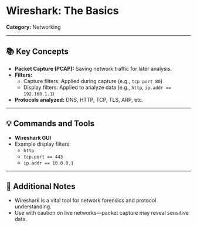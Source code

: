 # Wireshark: The Basics

**Category:** Networking

---

## 📚 Key Concepts

- **Packet Capture (PCAP):** Saving network traffic for later analysis.
- **Filters:**
  - Capture filters: Applied during capture (e.g., `tcp port 80`)
  - Display filters: Applied to analyze data (e.g., `http`, `ip.addr == 192.168.1.1`)
- **Protocols analyzed:** DNS, HTTP, TCP, TLS, ARP, etc.

---

## 💡 Commands and Tools

- **Wireshark GUI**
- Example display filters:
  - `http`
  - `tcp.port == 443`
  - `ip.addr == 10.0.0.1`

---

## 📌 Additional Notes

- Wireshark is a vital tool for network forensics and protocol understanding.
- Use with caution on live networks—packet capture may reveal sensitive data.
